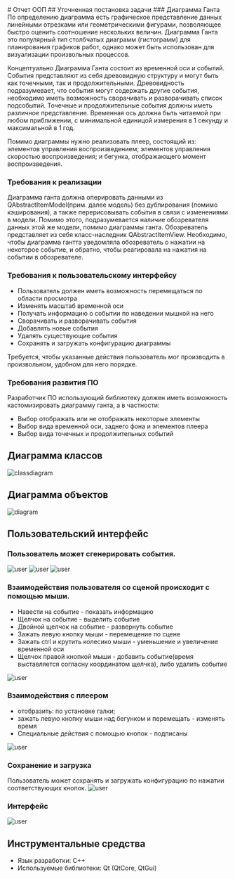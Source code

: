 ﻿<div class="the_markdown">
# Отчет ООП
## Уточненная постановка задачи
### Диаграмма Ганта
По определению диаграмма есть графическое представление данных линейными отрезками или геометрическими фигурами, позволяющее быстро оценить соотношение нескольких величин. Диаграмма Ганта это популярный тип столбчатых диаграмм (гистограмм) для планирования графиков работ, однако может быть использован для визуализации произвольных процессов.

Концептуально Диаграмма Ганта состоит из временной оси и событий.
События представляют из себя древовидную структуру и могут быть как точечными, так и продолжительными. Древовидность подразумевает, что события могут содержать другие события, необходимо иметь возможность сворачивать и разворачивать список подсобытий. Точечные и продолжительные события должны иметь различное представление. Временная ось должна быть читаемой при любом приближении, с минимальной единицой измерения в 1 секунду и максимальной в 1 год.

Помимо диаграммы нужно реализовать плеер, состоящий из: элементов управления воспроизведением; элементов управления скоростью воспроизведения; и бегунка, отображающего момент воспроизведения.
### Требования к реализации
Диаграмма ганта должна оперировать данными из QAbstractItemModel(прим. далее модель) без дублирования (помимо кэширования), а также перерисовывать события в связи с изменениями в модели. Помимо этого, подразумевается наличие обозревателя данных этой же модели, помимо диаграммы ганта. Обозреватель представляет из себя класс-наследник QAbstractItemView. Необходимо, чтобы диаграмма гантта уведомляла обозреватель о нажатии на некоторое событие, и обратно, чтобы реагировала на нажатия на событии в обозревателе.
### Требования к пользовательскому интерфейсу
 - Пользователь должен иметь возможность перемещаться по области просмотра
 - Изменять масштаб временной оси
 - Получать информацию о событии по наведении мышкой на него
 - Сворачивать и разворачивать события
 - Добавлять новые события
 - Удалять существующие события 
 - Сохранять и загружать конфигурацию диаграммы

Требуется,  чтобы  указанные  действия  пользователь  мог  производить  в
произвольном, удобном для него порядке.
### Требования развития ПО
Разработчик ПО использующий библиотеку должен иметь возможность кастомизировать диаграмму ганта, а в частности:
 - Выбор отображать или не отображать некоторые элементы
 - Выбор вида временной оси, заднего фона и элементов плеера
 - Выбор вида точечных и продолжительных событий

## Диаграмма классов

![classdiagram](../class_diagram.svg "Class diagram")

## Диаграмма объектов

![diagram](../object_diagram.svg "Object diagram")

## Пользовательский интерфейс

### Пользователь может сгенерировать события. 
![user](../welcome.png "User interface")
![user](../generate.png "User interface")
![user](../generated.png "User interface")
### Взаимодействия пользователя со сценой происходит с помощью мыши.
 - Навести на событие - показать информацию
 - Щелчок на событие - выделить событие
 - Двойной щелчок на событие - развернуть событие
 - Зажать левую кнопку мыши - перемещение по сцене
 - Зажать ctrl и крутить колесико мыши - уменьшение и увеличение временной оси
 - Щелчок правой кнопкой мыши - добавить событие(время выставляется согласну координатом щелчка), либо удалить событие
 
![user](../click.png "User interface")
### Взаимодействия с плеером
 - отобразить: по установке галки; 
 - зажать левую кнопку мыши над бегунком и перемещать - изменять время
 - Специальные действия с помощью кнопок - подписаны
 
![user](../player.png "User interface")
### Сохранение и загрузка
Пользователь может сохранять и загружать конфигурацию по нажатии соответствующих кнопок.
![user](../save.png "User interface")
### Интерфейс
![user](../all.png "User interface")

## Инструментальные средства
 - Язык разработки: С++
 - Используемые библиотеки: Qt (QtCore, QtGui)
</div>